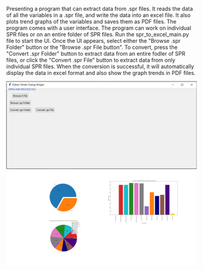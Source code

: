 Presenting a program that can extract data from .spr files. It reads the data of all the variables in a .spr file, and write the data into an excel file. It also plots trend graphs of the variables and saves them as PDF files. The program comes with a user interface. The program can work on individual SPR files or on an entire folder of SPR files. Run the spr_to_excel_main.py file to start the UI. Once the UI appears, select either the "Browse .spr Folder" button or the "Browse .spr File button". To convert, press the "Convert .spr Folder" button to extract data from an entire fodler of SPR files, or click the "Convert .spr File" button to extract data from only individual SPR files. When the conversion is successful, it will automatically display the data in excel format and also show the graph trends in PDF files.<br/>

![](images/ui.JPG)
![](images/graph_trends.PNG)